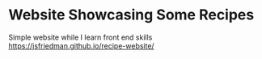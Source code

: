 # Website Showcasing Some Recipes
Simple website while I learn front end skills  
https://jsfriedman.github.io/recipe-website/
